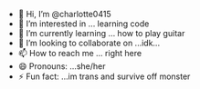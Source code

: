 - 👋 Hi, I’m @charlotte0415
- 👀 I’m interested in ... learning code 
- 🌱 I’m currently learning ... how to play guitar 
- 💞️ I’m looking to collaborate on ...idk...
- 📫 How to reach me ... right here
- 😄 Pronouns: ...she/her 
- ⚡ Fun fact: ...im trans and survive off monster 

<!---
charlotte0415/charlotte0415 is a ✨ special ✨ repository because its `README.md` (this file) appears on your GitHub profile.
You can click the Preview link to take a look at your changes.
--->
